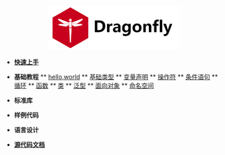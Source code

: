 <center><a href="/"><img alt="Qries" src="https://raw.githubusercontent.com/Asixa/Dragonfly-docs/master/misc/images/banner.png"width="60%"></a></center>

* [**快速上手**](zh-cn/)

* **基础教程**
** [hello,world](zh-cn/guide/hello-world)
** [基础类型](zh-cn/guide/basic-type)
** [变量声明](zh-cn/guide/variable)
** [操作符](zh-cn/guide/operator)
** [条件语句](zh-cn/guide/conditional-statement)
** [循环](zh-cn/guide/loop)
** [函数](zh-cn/guide/function)
** [类](zh-cn/guide/class)
** [泛型](zh-cn/guide/generic)
** [面向对象](zh-cn/guide/oop)
** [命名空间](zh-cn/guide/namespace)
* **标准库**

* **样例代码**
* **语言设计**
* [**源代码文档**](zh-cn/source/)